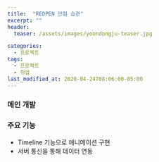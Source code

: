 ```yaml
---
title:  "REDPEN 만점 습관"
excerpt: ""
header:
  teaser: /assets/images/yoondongju-teaser.jpg

categories:
  - 프로젝트
tags:
  - 프로젝트
  - 취업
last_modified_at: 2020-04-24T08:06:00-05:00
---
```


### 메인 개발
### 주요 기능
* Timeline 기능으로 애니메이션 구현
* 서버 통신을 통해 데이터 연동

